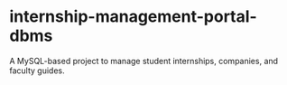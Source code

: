 # internship-management-portal-dbms
 A MySQL-based project to manage student internships, companies, and faculty guides.
